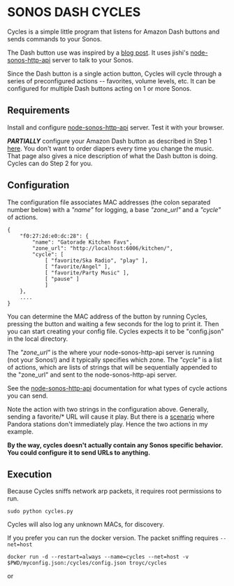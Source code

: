 
# SONOS DASH CYCLES

Cycles is a simple little program that listens for Amazon Dash buttons
and sends commands to your Sonos.

The Dash button use was inspired by a
[blog post](https://medium.com/@edwardbenson/how-i-hacked-amazon-s-5-wifi-button-to-track-baby-data-794214b0bdd8).
It uses jishi's
[node-sonos-http-api](https://github.com/jishi/node-sonos-http-api) server
to talk to your Sonos.

Since the Dash button is a single action button, Cycles will cycle through
a series of preconfigured actions -- favorites, volume levels, etc.
It can be configured for multiple Dash buttons acting on 1 or more Sonos.

## Requirements
Install and configure [node-sonos-http-api](https://github.com/jishi/node-sonos-http-api) server.  Test it with your browser.

**_PARTIALLY_** configure your Amazon Dash button as described in Step 1
[here](https://medium.com/@edwardbenson/how-i-hacked-amazon-s-5-wifi-button-to-track-baby-data-794214b0bdd8).  You don't want to order diapers
every time you change the music.  That page also gives a nice description
of what the Dash button is doing.  Cycles can do Step 2 for you.

## Configuration
The configuration file associates MAC addresses (the colon separated number
below) with a *"name"* for logging, a base *"zone_url"* and a *"cycle"* of actions.

    {
        "f0:27:2d:e0:dc:28": {
            "name": "Gatorade Kitchen Favs",
            "zone_url": "http://localhost:6006/kitchen/",
            "cycle": [
                [ "favorite/Ska Radio", "play" ],
                [ "favorite/Angel" ],
                [ "favorite/Party Music" ],
                [ "pause" ]
                ]
        },
        ....
    }

You can determine the MAC address of the button by running Cycles,
pressing the button and waiting a few seconds for the log to print it.
Then you can start creating your config file.  Cycles expects it to
be "config.json" in the local directory.

The *"zone_url"* is the where your node-sonos-http-api server is running
(not your Sonos!) and it typically specifies which zone.
The *"cycle"* is a list of actions, which are lists of strings that will be
sequentially appended to the "zone_url" and sent to the
node-sonos-http-api server.

See the [node-sonos-http-api](https://github.com/jishi/node-sonos-http-api)
documentation for what types of cycle actions you can send.

Note the action with two strings in the configuration above.
Generally, sending a favorite/\* URL will cause it play.  But there
is a [scenario](https://github.com/jishi/node-sonos-http-api/issues/159)
where Pandora stations don't immediately play.  Hence the two actions
in my example.

**By the way, cycles doesn't actually contain any Sonos specific behavior.
You could configure it to send URLs to anything.**

## Execution

Because Cycles sniffs network arp packets, it requires root permissions to run.

    sudo python cycles.py

Cycles will also log any unknown MACs, for discovery.

If you prefer you can run the docker version.  The packet sniffing requires
`--net=host`

    docker run -d --restart=always --name=cycles --net=host -v $PWD/myconfig.json:/cycles/config.json troyc/cycles
or


